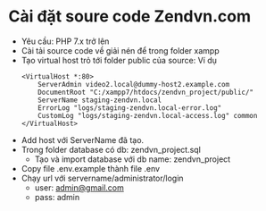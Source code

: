 # Cài đặt soure code Zendvn.com
* Yêu cầu: PHP 7.x trở lên 
* Cài tải source code về giải nén để trong folder xampp 
* Tạo virtual host trỏ tới folder public của source:
    Ví dụ 
    ```
    <VirtualHost *:80>
        ServerAdmin video2.local@dummy-host2.example.com
        DocumentRoot "C:/xampp7/htdocs/zendvn_project/public/"
        ServerName staging-zendvn.local
        ErrorLog "logs/staging-zendvn.local-error.log"
        CustomLog "logs/staging-zendvn.local-access.log" common
    </VirtualHost>
    ``` 
* Add host với ServerName đã tạo.
* Trong folder database có db: zendvn_project.sql
  -  Tạo và import database với db name: zendvn_project
* Copy file .env.example thành file .env 
* Chạy url với servername/administrator/login
    - user: admin@gmail.com 
    - pass: admin
  
      
